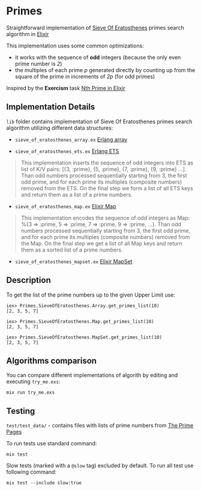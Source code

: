 # Primes

Straightforward implementation of [Sieve Of Eratosthenes](https://en.wikipedia.org/wiki/Sieve_of_Eratosthenes) primes search algorithm in [Elixir](http://elixir-lang.org/)

This implementation uses some common optimizations:
* it works with the sequence of **odd** integers (because the only even prime number is *2*)
* the multiples of each prime *p* generated directly by counting up from the square of the prime in increments of *2p* (for odd primes)

Inspired by the **Exercism** task [Nth Prime in Elixir](http://exercism.io/exercises/elixir/nth-prime/readme)

## Implementation Details

`lib` folder contains implementation of Sieve Of Eratosthenes primes search algorithm utilizing different data structures:

* `sieve_of_eratosthenes_array.ex` [Erlang array](http://erlang.org/doc/man/array.html)

* `sieve_of_eratosthenes_ets.ex` [Erlang ETS](http://erlang.org/doc/man/ets.html)
> This implementation inserts the sequence of odd integers into ETS as list of K/V pairs: [{3, :prime}, {5, :prime}, {7, :prime}, {9, :prime} ...]. Than odd numbers processed sequentially starting from 3, the first odd prime, and for each prime its multiples (composite numbers) removed from the ETS. On the final step we form a list of all ETS keys and return them as a list of a prime numbers.

* `sieve_of_eratosthenes_map.ex` [Elixir Map](https://hexdocs.pm/elixir/Map.html#content)
> This implementation encodes the sequence of odd integers as Map: %{3 => :prime, 5 => :prime, 7 => :prime, 9 => :prime, ...}. Than odd numbers processed sequentially starting from 3, the first odd prime, and for each prime its multiples (composite numbers) removed from the Map. On the final step we get a list of all Map keys and return them as a sorted list of a prime numbers.

* `sieve_of_eratosthenes_mapset.ex` [Elixir MapSet](https://hexdocs.pm/elixir/MapSet.html#content)

## Description

To get the list of the prime numbers up to the given Upper Limit use:
```
iex> Primes.SieveOfEratosthenes.Array.get_primes_list(10)
[2, 3, 5, 7]

iex> Primes.SieveOfEratosthenes.Map.get_primes_list(10)
[2, 3, 5, 7]

iex> Primes.SieveOfEratosthenes.MapSet.get_primes_list(10)
[2, 3, 5, 7]
```

## Algorithms comparison

You can compare different implementations of algorith by editing and executing `try_me.exs`:
```
mix run try_me.exs
```

## Testing

`test/test_data/` - contains files with lists of prime numbers from [The Prime Pages](http://primes.utm.edu/)

To run tests use standard command:
```
mix test
```

Slow tests (marked with a `@slow` tag) excluded by default. To run all test use following command:

```
mix test --include slow:true
```
